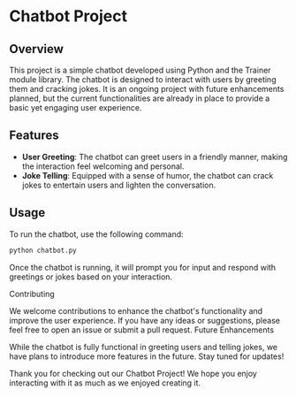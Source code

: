# Chatbot Project

## Overview

This project is a simple chatbot developed using Python and the Trainer module library. The chatbot is designed to interact with users by greeting them and cracking jokes. It is an ongoing project with future enhancements planned, but the current functionalities are already in place to provide a basic yet engaging user experience.

## Features

- **User Greeting**: The chatbot can greet users in a friendly manner, making the interaction feel welcoming and personal.
- **Joke Telling**: Equipped with a sense of humor, the chatbot can crack jokes to entertain users and lighten the conversation.


## Usage

To run the chatbot, use the following command:

```bash
python chatbot.py
```

Once the chatbot is running, it will prompt you for input and respond with greetings or jokes based on your interaction.

Contributing

We welcome contributions to enhance the chatbot's functionality and improve the user experience. If you have any ideas or suggestions, please feel free to open an issue or submit a pull request.
Future Enhancements

While the chatbot is fully functional in greeting users and telling jokes, we have plans to introduce more features in the future. Stay tuned for updates!

Thank you for checking out our Chatbot Project! We hope you enjoy interacting with it as much as we enjoyed creating it.
